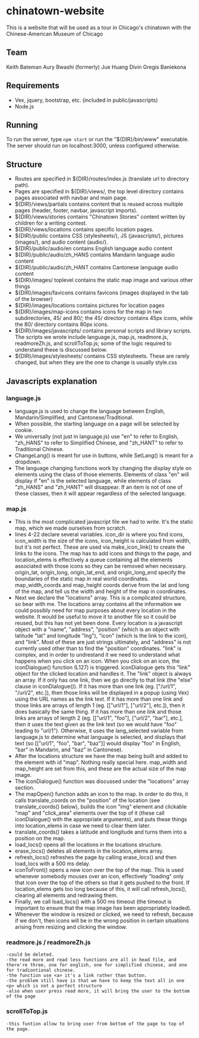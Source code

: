 # chinatown-website

This is a website that will be used as a tour in Chicago's chinatown with the Chinese-American Museum of Chicago

## Team
Keith Bateman
Aury Bwashi (formerly)
Jue Huang
Divin Gregis Baniekona

## Requirements
- Vex, jquery, bootstrap, etc. (included in public/javascripts)
- Node.js

## Running
To run the server, type `npm start` or run the "${DIR}/bin/www" executable.
The server should run on localhost:3000, unless configured otherwise.

## Structure
- Routes are specified in ${DIR}/routes/index.js (translate url to directory path).
- Pages are specified in ${DIR}/views/, the top level directory contains pages associated with navbar and main page.
- ${DIR}/views/partials contains content that is reused across multiple pages (header, footer, navbar, javascript imports).
- ${DIR}/views/stories contains "Chinatown Stories" content written by children for a writing contest.
- ${DIR}/views/locations contains specific location pages.
- ${DIR}/public contains CSS (stylesheets/), JS (javascripts/), pictures (images/), and audio content (audio/).
- ${DIR}/public/audio/en contains English language audio content
- ${DIR}/public/audio/zh_HANS contains Mandarin language audio content
- ${DIR}/public/audio/zh_HANT contains Cantonese language audio content
- ${DIR}/images/ toplevel contains the static map image and various other things
- ${DIR}/images/favicons contains favicons (images displayed in the tab of the browser)
- ${DIR}/images/locations contains pictures for location pages
- ${DIR}/images/map-icons contains icons for the map in two subdirectories, 45/ and 80/; the 45/ directory contains 45px icons, while the 80/ directory contains 80px icons.
- ${DIR}/images/javascripts/ contains personal scripts and library scripts. The scripts we wrote include language.js, map.js, readmore.js, readmoreZh.js, and scrollToTop.js; some of the logic required to understand these is discussed below.
- ${DIR}/images/stylesheets/ contains CSS stylesheets. These are rarely changed, but when they are the one to change is usually style.css

## Javascripts explanation
### language.js
- language.js is used to change the language between English, Mandarin/Simplified, and Cantonese/Traditional.
- When possible, the starting language on a page will be selected by cookie.
- We universally (not just in language.js) use "en" to refer to English, "zh_HANS" to refer to Simplified Chinese, and "zh_HANT" to refer to Traditional Chinese.
- ChangeLang() is meant for use in buttons, while SetLang() is meant for a dropdown.
- The language changing functions work by changing the display style on elements using the class of those elements. Elements of class "en" will display if "en" is the selected language, while elements of class "zh_HANS" and "zh_HANT" will disappear. If an item is not of one of these classes, then it will appear regardless of the selected language.
### map.js
- This is the most complicated javascript file we had to write. It's the static map, which we made ourselves from scratch.
- lines 4-22 declare several variables. icon_dir is where you find icons, icon_width is the size of the icons, icon_height is calculated from width, but it's not perfect. These are used via make_icon_link() to create the links to the icons. The map has to add icons and things to the page, and location_elems is effectively a queue containing all the elements associated with those icons so they can be removed when necessary. origin_lat, origin_long, origin_lat_end, and origin_long_end specify the boundaries of the static map in real world coordinates. map_width_coords and map_height coords derive from the lat and long of the map, and tell us the width and height of the map in coordinates.
- Next we declare the "locations" array. This is a complicated structure, so bear with me. The locations array contains all the information we could possibly need for map purposes about every location in the website. It would be useful to move it to another file so it could be reused, but this has not yet been done. Every location is a javascript object with a "name", "address", "position" (which is an object with latitude "lat" and longitude "lng"), "icon" (which is the link to the icon), and "link". Most of these are just strings ultimately, and "address" is not currently used other than to find the "position" coordinates. "link" is complex, and in order to undrestand it we need to understand what happens when you click on an icon. When you click on an icon, the iconDialogue() function (L127) is triggered. iconDialogue gets this "link" object for the clicked location and handles it. The "link" object is always an array. If it only has one link, then we go directly to that link (the "else" clause in iconDialogue()). If it has more than one link (eg. ["/url/1", "/url/2", etc.]), then those links will be displayed in a popup (using Vex) using the URL names as the link text. If it has more than one link and those links are arrays of length 1 (eg. [["url/1"], ["url/2"], etc.]), then it does basically the same thing. If it has more than one link and those links are arrays of length 2 (eg. [["url/1", "foo"], ["url/2", "bar"], etc.], then it uses the text given as the link text (so we would have "foo" leading to "url/1"). Otherwise, it uses the lang_selected variable from language.js to determine what language is selected, and displays that text (so [["url/1", "foo", "bar", "baz"]] would display "foo" in English, "bar" in Mandarin, and "baz" in Cantonese).
- After the locations structure we have the map being built and added to the element with id "map". Nothing really special here. map_width and map_height are set from this, and these are the actual size of the map image.
- The iconDialogue() function was discussed under the "locations" array section.
- The mapOpen() function adds an icon to the map. In order to do this, it calls translate_coords on the "position" of the location (see translate_coords() below), builds the icon "img" element and clickable "map" and "click_area" elements over the top of it (these call iconDialogue() with the appropriate arguments), and puts these things into location_elems in case we need to clear them later.
- translate_coords() takes a latitude and longitude and turns them into a position on the map.
- load_locs() opens all the locations in the locations structure.
- erase_locs() deletes all elements in the location_elems array.
- refresh_locs() refreshes the page by calling erase_locs() and then load_locs with a 500 ms delay.
- iconToFront() opens a new icon over the top of the map. This is used whenever somebody mouses over an icon, effectively "loading" only that icon over the top of the others so that it gets pushed to the front. If location_elems gets too long because of this, it will call refresh_locs(), clearing all elements and redrawing them.
- Finally, we call load_locs() with a 500 ms timeout (the timeout is important to ensure that the map image has been appropriately loaded).
- Whenever the window is resized or clicked, we need to refresh, because if we don't, then icons will be in the wrong position in certain situations arising from resizing and clicking the window.
### readmore.js / readmoreZh.js
	-could be deleted.
	-the read more and read less functions are all in head file, and there're three, one for english, one for simplified chinese, and one for tradiontional chinese.
	-the function use <a> it's a link rather than button.
	-the problem still have is that we have to keep the text all in one <p> which is not a perfect structure
	-also when user press read more, it will bring the user to the bottom of the page

### scrollToTop.js
	-this funtion allow to bring user from bottom of the page to top of the page.
